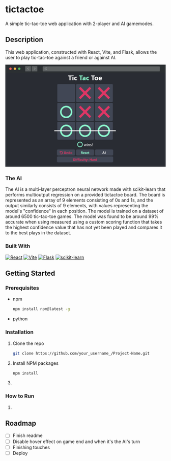 # tictactoe

A simple tic-tac-toe web application with 2-player and AI gamemodes.

## Description

This web application, constructed with React, Vite, and Flask, allows the user to play tic-tac-toe against a friend or against AI. 

<!-- Picture here -->
<!-- ![Screenshot](https://raw.githubusercontent.com/othneildrew/Best-README-Template/master/images/screenshot.png) -->
<!--![Screenshot](./public/Screenshot.png)-->
<img src="./public/Screenshot.png" width="800">

### The AI

The AI is a multi-layer perceptron neural network made with scikit-learn that performs multioutput regression on a provided tictactoe board. The board is represented as an array of 9 elements consisting of 0s and 1s, and the output similarly consists of 9 elements, with values representing the model's "confidence" in each position. The model is trained on a dataset of around 6500 tic-tac-toe games.  <!--  The jupyter notebook file in which the model was trained, the training dataset, and the model's pickle file can be found in {directory}. --> The model was found to be around 99% accurate when using measured using a custom scoring function that takes the highest confidence value that has not yet been played and compares it to the best plays in the dataset.

### Built With

[![React][React.js]][React-url]
[![Vite][Vite]][Vite-url]
[![Flask][Flask]][Flask-url]
[![scikit-learn][Sklearn]][Sklearn-url]

## Getting Started

### Prerequisites

* npm

  ```sh
  npm install npm@latest -g
  ```
* python


### Installation

1. Clone the repo
   ```sh
   git clone https://github.com/your_username_/Project-Name.git
   ```
2. Install NPM packages
   ```sh
   npm install
   ```
3. 

### How to Run

1. 

## Roadmap

- [ ] Finish readme
- [ ] Disable hover effect on game end and when it's the AI's turn
- [ ] Finishing touches
- [ ] Deploy

<!-- MARKDOWN LINKS & IMAGES -->
[product-screenshot]: images/screenshot.png
[React.js]: https://img.shields.io/badge/React-20232A?style=for-the-badge&logo=react&logoColor=61DAFB
[React-url]: https://reactjs.org/
[Sklearn]: https://img.shields.io/badge/scikit--learn-%23F7931E.svg?style=for-the-badge&logo=scikit-learn&logoColor=white
[Sklearn-url]: https://scikit-learn.org/stable/
[Flask]: https://img.shields.io/badge/flask-%23000.svg?style=for-the-badge&logo=flask&logoColor=white
[Flask-url]: https://flask.palletsprojects.com/en/3.0.x/
[Vite]: https://img.shields.io/badge/vite-%23646CFF.svg?style=for-the-badge&logo=vite&logoColor=white
[Vite-url]: https://vitejs.dev/
